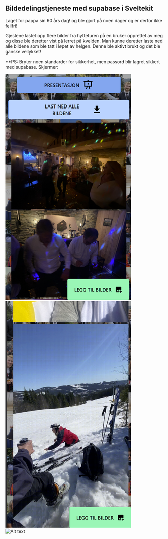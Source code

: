 ## Bildedelingstjeneste med supabase i Sveltekit

Laget for pappa sin 60 års dag! og ble gjort på noen dager og er derfor ikke feilfri!

Gjestene lastet opp flere bilder fra hytteturen på en bruker opprettet av meg og disse ble deretter vist på lerret på kvelden.
Man kunne deretter laste ned alle bildene som ble tatt i løpet av helgen.
Denne ble aktivt brukt og det ble ganske vellykket!

**PS: Bryter noen standarder for sikkerhet, men passord blir lagret sikkert med supabase.
Skjermer:

<img
  src="about/Per60Top.png"
  alt="Alt text"
  title="Optional title"
  style="display: inline-block; margin: 0 auto; width: 400px">
<img
  src="about/Per60Scroll.png"
  alt="Alt text"
  title="Optional title"
  style="display: inline-block; margin: 0 auto; width: 400px">
<img
  src="about/Per60Presentation.png"
  alt="Alt text"
  title="Optional title"
  style="display: inline-block; margin: 0 auto; width: 400px">
